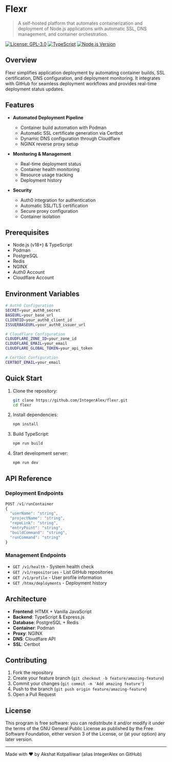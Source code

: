 # Flexr

> A self-hosted platform that automates containerization and deployment of Node.js applications with automatic SSL, DNS management, and container orchestration.

[![License: GPL-3.0](https://img.shields.io/badge/License-GPLv3-blue.svg)](https://www.gnu.org/licenses/gpl-3.0)
[![TypeScript](https://img.shields.io/badge/TypeScript-5.0-blue)](https://www.typescriptlang.org/)
[![Node.js Version](https://img.shields.io/badge/node-v18%2B-green)](https://nodejs.org)

## Overview

Flexr simplifies application deployment by automating container builds, SSL certification, DNS configuration, and deployment monitoring. It integrates with GitHub for seamless deployment workflows and provides real-time deployment status updates.

## Features

- **Automated Deployment Pipeline**
  - Container build automation with Podman
  - Automatic SSL certificate generation via Certbot
  - Dynamic DNS configuration through Cloudflare
  - NGINX reverse proxy setup

- **Monitoring & Management**
  - Real-time deployment status
  - Container health monitoring
  - Resource usage tracking
  - Deployment history

- **Security**
  - Auth0 integration for authentication
  - Automatic SSL/TLS certification
  - Secure proxy configuration
  - Container isolation

## Prerequisites

- Node.js (v18+) & TypeScript
- Podman
- PostgreSQL
- Redis
- NGINX
- Auth0 Account
- Cloudflare Account

## Environment Variables

```bash
# Auth0 Configuration
SECRET=your_auth0_secret
BASEURL=your_base_url
CLIENTID=your_auth0_client_id
ISSUERBASEURL=your_auth0_issuer_url

# Cloudflare Configuration
CLOUDFLARE_ZONE_ID=your_zone_id
CLOUDFLARE_EMAIL=your_email
CLOUDFLARE_GLOBAL_TOKEN=your_api_token

# Certbot Configuration
CERTBOT_EMAIL=your_email
```

## Quick Start

1. Clone the repository:
   ```bash
   git clone https://github.com/IntegerAlex/flexr.git
   cd flexr
   ```

2. Install dependencies:
   ```bash
   npm install
   ```

3. Build TypeScript:
   ```bash
   npm run build
   ```

4. Start development server:
   ```bash
   npm run dev
   ```

## API Reference

### Deployment Endpoints

```typescript
POST /v1/runContainer
{
  "userName": "string",
  "projectName": "string",
  "repoLink": "string",
  "entryPoint": "string",
  "buildCommand": "string",
  "runCommand": "string"
}
```

### Management Endpoints

- `GET /v1/health` - System health check
- `GET /v1/repositories` - List GitHub repositories
- `GET /v1/profile` - User profile information
- `GET /htmx/deployments` - Deployment history

## Architecture

- **Frontend**: HTMX + Vanilla JavaScript
- **Backend**: TypeScript & Express.js
- **Database**: PostgreSQL + Redis
- **Container**: Podman
- **Proxy**: NGINX
- **DNS**: Cloudflare API
- **SSL**: Certbot

## Contributing

1. Fork the repository
2. Create your feature branch (`git checkout -b feature/amazing-feature`)
3. Commit your changes (`git commit -m 'Add amazing feature'`)
4. Push to the branch (`git push origin feature/amazing-feature`)
5. Open a Pull Request

## License

This program is free software: you can redistribute it and/or modify
it under the terms of the GNU General Public License as published by
the Free Software Foundation, either version 3 of the License, or
(at your option) any later version.

---
Made with ❤️ by Akshat Kotpalliwar (alias IntegerAlex on GitHub) 